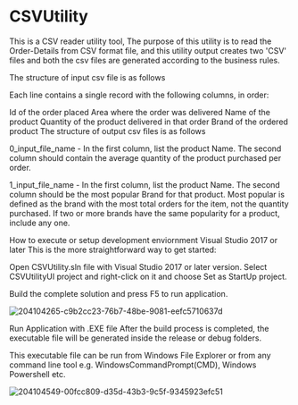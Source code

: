 # CSVUtility
This is a CSV reader utility tool, The purpose of this utility is to read the Order-Details from CSV format file, and this utility output creates two 'CSV' files and both the csv files are generated according to the business rules.

The structure of input csv file is as follows

Each line contains a single record with the following columns, in order:

Id of the order placed
Area where the order was delivered
Name of the product
Quantity of the product delivered in that order
Brand of the ordered product
The structure of output csv files is as follows

0_input_file_name - In the first column, list the product Name. The second column should contain the average quantity of the product purchased per order.

1_input_file_name - In the first column, list the product Name. The second column should be the most popular Brand for that product. Most popular is defined as the brand with the most total orders for the item, not the quantity purchased. If two or more brands have the same popularity for a product, include any one.

How to execute or setup development enviornment
Visual Studio 2017 or later
This is the more straightforward way to get started:

Open CSVUtility.sln file with Visual Studio 2017 or later version. Select CSVUtilityUI project and right-click on it and choose Set as StartUp project.

Build the complete solution and press F5 to run application.

![204104265-c9b2cc23-76b7-48be-9081-eefc5710637d](https://user-images.githubusercontent.com/62908191/204104820-a6c35afd-57b6-4170-9583-9f5478a167f4.png)


Run Application with .EXE file
After the build process is completed, the executable file will be generated inside the release or debug folders.

This executable file can be run from Windows File Explorer or from any command line tool e.g. WindowsCommandPrompt(CMD), Windows Powershell etc.

![204104549-00fcc809-d35d-43b3-9c5f-9345923efc51](https://user-images.githubusercontent.com/62908191/204104833-ea19f9fd-28f4-425a-9800-bd0442a62b23.png)
